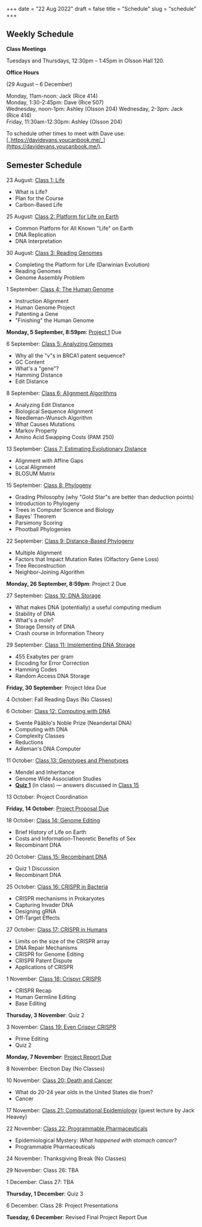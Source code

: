 +++
date = "22 Aug 2022"
draft = false
title = "Schedule"
slug = "schedule"
+++

## Weekly Schedule


**Class Meetings**

Tuesdays and Thursdays, 12:30pm &ndash; 1:45pm in Olsson Hall 120.

**Office Hours**

(29 August &ndash; 6 December)

Monday, 11am-noon: Jack (Rice 414)  
Monday, 1:30-2:45pm: Dave (Rice 507)  
Wednesday, noon-1pm: Ashley (Olsson 204)
Wednesday, 2-3pm: Jack (Rice 414)  
Friday, 11:30am-12:30pm: Ashley (Olsson 204)

To schedule other times to meet with Dave use: [_https://davidevans.youcanbook.me/_](https://davidevans.youcanbook.me/).

## Semester Schedule

23 August: [Class 1: Life](/class1)
- What is Life?
- Plan for the Course
- Carbon-Based Life

25 August: [Class 2: Platform for Life on Earth](/class2)
- Common Platform for All Known "Life" on Earth
- DNA Replication
- DNA Interpretation

30 August: [Class 3: Reading Genomes](/class3)
- Completing the Platform for Life (Darwinian Evolution)
- Reading Genomes
- Genome Assembly Problem

1 September: [Class 4: The Human Genome](/class4)
- Instruction Alignment
- Human Genome Project
- Patenting a Gene
- "Finishing" the Human Genome

**Monday, 5 September, 8:59pm**: [Project 1](/project1) Due

6 September: [Class 5: Analyzing Genomes](/class5)
- Why all the "v"s in BRCA1 patent sequence?
- GC Content
- What's a "gene"?
- Hamming Distance
- Edit Distance

8 September: [Class 6: Alignment Algorithms](/class6)
- Analyzing Edit Distance
- Biological Sequence Alignment
- Needleman-Wunsch Algorithm
- What Causes Mutations
- Markov Property
- Amino Acid Swapping Costs (PAM 250)

13 September: [Class 7: Estimating Evolutionary Distance](/class7)
- Alignment with Affine Gaps
- Local Alignment
- BLOSUM Matrix

15 September: [Class 8: Phylogeny](/class8)
- Grading Philosophy (why "Gold Star"s are better than deduction points)
- Introduction to Phylogeny
- Trees in Computer Science and Biology
- Bayes' Theorem
- Parsimony Scoring
- Phootball Phylogenies

22 September: [Class 9: Distance-Based Phylogeny](/class9)
- Multiple Alignment
- Factors that Impact Mutation Rates (Olfactory Gene Loss)
- Tree Reconstruction
- Neighbor-Joining Algorithm

**Monday, 26 September, 8:59pm**: Project 2 Due

27 September: [Class 10: DNA Storage](/class10)
- What makes DNA (potentially) a useful computing medium
- Stability of DNA
- What's a mole?
- Storage Density of DNA
- Crash course in Information Theory

29 September: [Class 11: Implementing DNA Storage](/class11)
- 455 Exabytes per gram
- Encoding for Error Correction
- Hamming Codes
- Random Access DNA Storage

**Friday, 30 September**: Project Idea Due


4 October: Fall Reading Days (No Classes)

6 October: [Class 12: Computing with DNA](/class12)
- Svente P&auml;&auml;blo's Noble Prize (Neandertal DNA)
- Computing with DNA
- Complexity Classes
- Reductions
- Adleman's DNA Computer

11 October: [Class 13: Genotypes and Phenotypes](/class13)
- Mendel and Inheritance
- Genome Wide Association Studies
- [**Quiz 1**](/docs/quiz1.pdf) (in class) &mdash; answers discussed in [Class 15](/class15)

13 October: Project Coordination

**Friday, 14 October**: [Project Proposal Due](https://forms.gle/C1fNMt6KzevTukbY6)

18 October: [Class 14: Genome Editing](/class14)
- Brief History of Life on Earth
- Costs and Information-Theoretic Benefits of Sex
- Recombinant DNA

20 October: [Class 15: Recombinant DNA](/class15)
- Quiz 1 Discussion
- Recombinant DNA

25 October: [Class 16: CRISPR in Bacteria](/class16)
- CRISPR mechanisms in Prokaryotes
- Capturing Invader DNA
- Designing gRNA
- Off-Target Effects

27 October: [Class 17: CRISPR in Humans](/class17)
- Limits on the size of the CRISPR array
- DNA Repair Mechanisms
- CRISPR for Genome Editing
- CRISPR Patent Dispute
- Applications of CRISPR

1 November: [Class 18: Crispyr CRISPR](/class18)
- CRISPR Recap
- Human Germline Editing
- Base Editing

**Thursday, 3 November**: Quiz 2

3 November: [Class 19: Even Crispyr CRISPR](/class19)
- Prime Editing
- Quiz 2

**Monday, 7 November**: [Project Report Due](https://forms.gle/XrGVTsj6KDRkMgwbA)

8 November: Election Day (No Classes)

10 November: [Class 20: Death and Cancer](/class20)
- What do 20-24 year olds in the United States die from?
- Cancer

17 November: [Class 21: Computational Epidemiology](/class21) (guest lecture by Jack Heavey)

22 November: [Class 22: Programmable Pharmaceuticals](/class22)
- Epidemiological Mystery: _What happened with stomach cancer?_
- Programmable Pharmaceuticals


24 November: Thanksgiving Break (No Classes)

29 November: Class 26: TBA

1 December: Class 27: TBA

**Thursday, 1 December**: Quiz 3

6 December: Class 28: Project Presentations

**Tuesday, 6 December**: Revised Final Project Report Due
